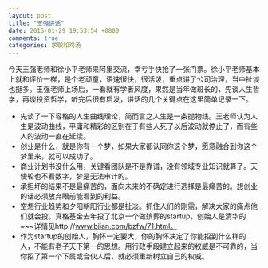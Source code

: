```yaml
---
layout: post
title: "王强讲话"
date: 2015-01-29 19:53:54 +0800
comments: true
categories: 求职和鸡汤
---
```


今天王强老师和徐小平老师来阿里交流，幸亏手快抢了一张门票。徐小平老师基本上就和评价一样，是个老顽童，语速很快，很活泼，重点讲了公司治理，当中扯淡也挺多。王强老师上场后，一看就有学者风度，果然是当年做班长的，先谈人生哲学，再谈投资哲学，听完后很有启发，讲话的几个关键点在这里简单记录一下。

- 先谈了一下容格的人生曲线理论，简而言之人生是一条抛物线。王老师认为人生是波动曲线，平庸和精彩的区别在于有些人死了以后波动就停止了，而有些人的波动一直在延续。
- 创业是什么，就是你有一个梦，如果大家都认同你这个梦，愿意融合到你这个梦里来，就可以成功了。
- 商业计划书没什么用，关键看团队是不是靠谱，没有领域专业知识就算了。天使轮也不看数字，梦是无法审计的。
- 承担坏的结果不是最痛苦的，面向未来的不确定进行选择是最痛苦的。想创业的话必须放弃眼前能看到的利益。
- 空想行业趋势和夕阳朝阳行业都是扯淡。抓住人们的刚需，解决大家的痛点他们就会投。真格基金去年投了北京一个做殡葬的startup，创始人是清华的~~~详情见http://www.biian.com/bzfw/71.html。
- 作为startup的创始人，胸怀一定要大，你的胸怀决定了你能招到什么样的人，不能有老子天下第一的思想。用行政手段建立起来的权威是不可靠的，当你招了第一个下属或合伙人后，就必须重新树立自己的权威。